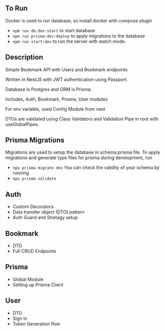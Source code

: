 ## To Run
Docker is used to run database, so install docker with compose plugin
- `npm run db:dev:start` to start database
- `npm run prisma:dev:deploy` to apply migrations to the database
- `npm run start:dev` to run the server with watch mode.


## Description
Simple Bookmark API with Users and Bookmark endpoints

Written in NestJS with JWT authentication using Passport.

Database is Postgres and ORM is Prisma.

Includes, Auth, Bookmark, Prisma, User modules

For env variable, used Config Module from nest

DTOs are validated using Class Validators and Validation Pipe in root with useGlobalPipes.

## Prisma Migrations

Migrations are used to setup the database in schema.prisma file. To apply migrations and generate type files for prisma during development, run
- `npx prisma migrate dev`
You can check the validity of your schema by running
- `npx prisma validate`

## Auth

- Custom Decorators
- Data transfer object (DTO) pattern
- Auth Guard and Stretagy setup

## Bookmark

- DTO
- Full CRUD Endpoints

## Prisma

- Global Module
- Setting up Prisma Client

## User

- DTO
- Sign In
- Token Generation flow